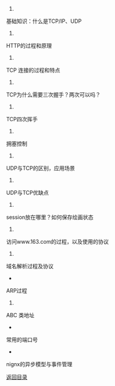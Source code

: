 1. 
基础知识：什么是TCP/IP、UDP

1.  
HTTP的过程和原理
  
1. 
TCP 连接的过程和特点

1. 
TCP为什么需要三次握手？两次可以吗？

1. 
TCP四次挥手

1. 
拥塞控制

1. 
UDP与TCP的区别，应用场景

1. 
UDP与TCP优缺点

1. 
session放在哪里？如何保存绘画状态

1. 
访问www.163.com的过程，以及使用的协议

1. 
域名解析过程及协议

* 
ARP过程

1. 
ABC 类地址

* 
常用的端口号

* 
nignx的异步模型与事件管理


[返回目录](README.md)